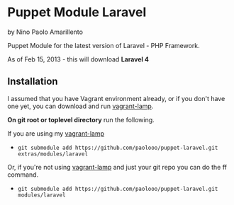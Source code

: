 Puppet Module Laravel
=====================
by Nino Paolo Amarillento

Puppet Module for the latest version of Laravel - PHP Framework.

As of Feb 15, 2013 - this will download <strong>Laravel 4</strong>


Installation
------------

I assumed that you have Vagrant environment already, or if you don't have one yet, you can download and run [vagrant-lamp](https://github.com/paolooo/vagrant-lamp).
    
    
<b>On git root or toplevel directory</b> run the following.  

If you are using my [vagrant-lamp](http://github.com/paolooo/vagrant-lamp)    

* `git submodule add https://github.com/paolooo/puppet-laravel.git extras/modules/laravel`

Or, if you're not using [vagrant-lamp](http://github.com/paolooo/vagrant-lamp) and just your git repo you can do the ff command.    

* `git submodule add https://github.com/paolooo/puppet-laravel.git modules/laravel`
